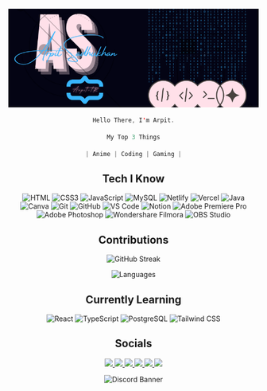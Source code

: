 <a href="https://github.com/Arpit-tR"> 
<div align="center">

<p> <img src="./Arpit.png" alt="Header" style="height: 500px, width: 600px"/> </p>

```swift
Hello There, I'm Arpit.

My Top 3 Things

| Anime | Coding | Gaming |
```
## Tech I Know
<img src="https://img.shields.io/badge/HTML5-E34F26?style=for-the-badge&logo=html5&logoColor=white&style" alt="HTML">
<img src="https://img.shields.io/badge/CSS3-1572B6?style=for-the-badge&logo=css3&logoColor=white&style" alt="CSS3">
<img src="https://img.shields.io/badge/JavaScript-F7DF1E?style=for-the-badge&logo=javascript&logoColor=black&style" alt="JavaScript">
<img src="https://img.shields.io/badge/MySQL-4479A1?style=for-the-badge&logo=mysql&logoColor=white&style" alt="MySQL">
<img src="https://img.shields.io/badge/Netlify-00C7B7?style=for-the-badge&logo=netlify&logoColor=white&style" alt="Netlify">
<img src="https://img.shields.io/badge/Vercel-000000?style=for-the-badge&logo=vercel&logoColor=white&style" alt="Vercel">
<img src="https://img.shields.io/badge/Java-007396?style=for-the-badge&logo=java&logoColor=white&style" alt="Java">
<img src="https://img.shields.io/badge/Canva-%2300C4CC.svg?style=for-the-badge&logo=Canva&logoColor=white&style" alt="Canva">
<img src="https://img.shields.io/badge/git-%23F05033.svg?style=for-the-badge&logo=git&logoColor=white&style" alt="Git">
<img src="https://img.shields.io/badge/Github-%23121011.svg?style=for-the-badge&logo=Github&logoColor=white&style" alt="GitHub">
<img src="https://img.shields.io/badge/VS%20Code-0078d7.svg?style=for-the-badge&logo=visual-studio-code&logoColor=white&style" alt="VS Code">
<img src="https://img.shields.io/badge/Notion-%23000000.svg?style=for-the-badge&logo=notion&logoColor=white&style" alt="Notion">
<img src="https://img.shields.io/badge/Adobe%20Premiere%20Pro-9999FF?style=for-the-badge&logo=adobe-premiere-pro&logoColor=white&style" alt="Adobe Premiere Pro">
<img src="https://img.shields.io/badge/Adobe%20Photoshop-31A8FF?style=for-the-badge&logo=adobe-photoshop&logoColor=white&style" alt="Adobe Photoshop">
<img src="https://img.shields.io/badge/Wondershare%20Filmora-FF5733?style=for-the-badge&logo=wondershare&logoColor=white&style" alt="Wondershare Filmora">
<img src="https://img.shields.io/badge/OBS%20Studio-302E31?style=for-the-badge&logo=obs-studio&logoColor=white&style&style" alt="OBS Studio">

## Contributions
<a>
  <img  ><img src="https://github-readme-streak-stats.herokuapp.com?user=Arpit-tR&theme=holi-theme&hide_border=true&date_format=M%20j%5B%2C%20Y%5D&mode=weekly&" alt="GitHub Streak"/>

  <img><img src="https://github-readme-stats.vercel.app/api/top-langs/?username=Arpit-tR&layout=compact&theme=github_dark&hide_border=true&bg_color=040414" alt="Languages" />
</a>

## Currently Learning
<img src="https://img.shields.io/badge/React-61DAFB?style=for-the-badge&logo=react&logoColor=white&style" alt="React">
<img src="https://img.shields.io/badge/TypeScript-3178C6?style=for-the-badge&logo=typescript&logoColor=white&style" alt="TypeScript">
<img src="https://img.shields.io/badge/PostgreSQL-336791?style=for-the-badge&logo=postgresql&logoColor=white&style" alt="PostgreSQL">
<img src="https://img.shields.io/badge/tailwind%20css-06B6D4?style=for-the-badge&logo=tailwindcss&logoColor=white&style" alt="Tailwind CSS">

## Socials
<p align="center">
	<a href="https://www.linkedin.com/in/arpit-sadhukhan/">
		<img src="https://img.shields.io/badge/Linked_In-informational?style=social&logo=linkedin"/>
	<a href="https://www.hackerrank.com/profile/arpit_sadhukhan">
		<img src="https://img.shields.io/badge/Hacker Rank-informational?style=social&logo=HackerRank"/>
	</a>
	<a href="https://www.reddit.com/user/The_Rider23/">
		<img src="https://img.shields.io/badge/Reddit-informational?style=social&logo=reddit"/>
	</a>
	<a href="https://www.github.com/Arpit-tR/">
		<img src="https://img.shields.io/badge/Github-informational?style=social&logo=github"/>
	</a>
	<a href="https://x.com/Arpit_Sadhukhan">
		<img src="https://img.shields.io/badge/X-informational?style=social&logo=X"/>
	<a href="https://discordid.netlify.app/?id=423194865149673502">
        <img src="https://img.shields.io/badge/Discord-informational?style=social&logo=Discord"/>
	</a>
</p>
<img src="https://discord.c99.nl/widget/theme-3/423194865149673502.png" alt="Discord Banner" />

